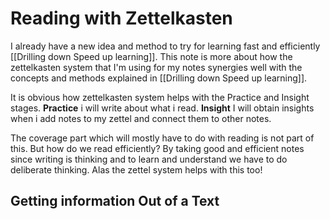 # Reading with Zettelkasten

I already have a new idea and method to try for learning fast and efficiently [[Drilling down Speed up learning]]. This note is more about how the zettelkasten system that I'm using for my notes synergies well with the concepts and methods explained in [[Drilling down Speed up learning]].

It is obvious how zettelkasten system helps with the Practice and Insight stages. **Practice** i will write about what i read. **Insight** I will obtain insights when i add notes to my zettel and connect them to other notes.

The coverage part which will mostly have to do with reading is not part of this. But how do we read efficiently? By taking good and efficient notes since writing is thinking and to learn and understand we have to do deliberate thinking. Alas the zettel system helps with this too!

## Getting information Out of a Text
